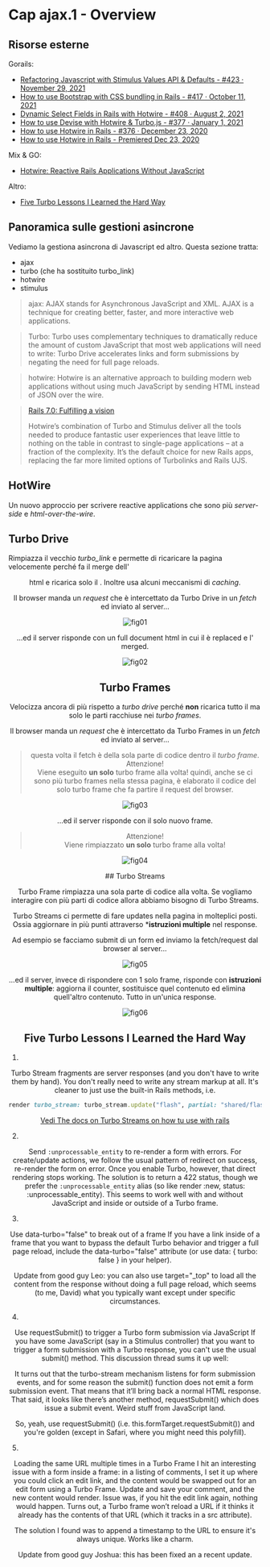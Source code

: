 # <a name="top"></a> Cap ajax.1 - Overview


## Risorse esterne

Gorails:

- [Refactoring Javascript with Stimulus Values API & Defaults - #423 · November 29, 2021](https://gorails.com/episodes/refactoring-javascript-with-stimulus-values-api-defaults?autoplay=1)
- [How to use Bootstrap with CSS bundling in Rails - #417 · October 11, 2021](https://gorails.com/episodes/bootstrap-css-bundling-rails?autoplay=1)
- [Dynamic Select Fields in Rails with Hotwire - #408 · August 2, 2021](https://gorails.com/episodes/dynamic-select-fields-with-rails-hotwire?autoplay=1)
- [How to use Devise with Hotwire & Turbo.js - #377 · January 1, 2021](https://gorails.com/episodes/devise-hotwire-turbo?autoplay=1)
- [How to use Hotwire in Rails - #376 · December 23, 2020](https://gorails.com/episodes/hotwire-rails?autoplay=1)
- [How to use Hotwire in Rails - Premiered Dec 23, 2020](https://www.youtube.com/watch?v=Qp6sxgjA-xY)

Mix & GO:

- [Hotwire: Reactive Rails Applications Without JavaScript](https://www.youtube.com/watch?v=m5dDxpXKXJM)


Altro:

- [Five Turbo Lessons I Learned the Hard Way](https://www.viget.com/articles/five-turbo-lessons-i-learned-the-hard-way/)



## Panoramica sulle gestioni asincrone

Vediamo la gestiona asincrona di Javascript ed altro.
Questa sezione tratta:

- ajax
- turbo (che ha sostituito turbo_link)
- hotwire
- stimulus


> ajax: AJAX stands for Asynchronous JavaScript and XML. AJAX is a technique for creating better, faster, and more interactive web applications.

> Turbo: Turbo uses complementary techniques to dramatically reduce the amount of custom JavaScript that most web applications will need to write: Turbo Drive accelerates links and form submissions by negating the need for full page reloads.

> hotwire: Hotwire is an alternative approach to building modern web applications without using much JavaScript by sending HTML instead of JSON over the wire.

> [Rails 7.0: Fulfilling a vision](https://rubyonrails.org/2021/12/15/Rails-7-fulfilling-a-vision)
>
>Hotwire’s combination of Turbo and Stimulus deliver all the tools needed to produce fantastic user experiences that leave little to nothing on the table in contrast to single-page applications – at a fraction of the complexity. It’s the default choice for new Rails apps, replacing the far more limited options of Turbolinks and Rails UJS.




## HotWire

Un nuovo approccio per scrivere reactive applications che sono più *server-side* e *html-over-the-wire*.



## Turbo Drive

Rimpiazza il vecchio *turbo_link* e permette di ricaricare la pagina velocemente perché fa il merge dell'*<header>* html e ricarica solo il *<body>*. Inoltre usa alcuni meccanismi di *caching*.

Il browser manda un *request* che è intercettato da Turbo Drive in un *fetch* ed inviato al server...

![fig01](https://github.com/flaviobordonidev/leanpubabrandnewcms/blob/master/99-code_references/hotwire/01_fig01-turbo_drive_request.png)

...ed il server risponde con un full document html in cui il <body> è replaced e l'<head> merged.

![fig02](https://github.com/flaviobordonidev/leanpubabrandnewcms/blob/master/99-code_references/hotwire/01_fig02-turbo_drive_response.png)



## Turbo Frames

Velocizza ancora di più rispetto a *turbo drive* perché **non** ricarica tutto il <body> ma solo le parti racchiuse nei *turbo frames*.

Il browser manda un *request* che è intercettato da Turbo Frames in un *fetch* ed inviato al server...

> questa volta il fetch è della sola parte di codice dentro il *turbo frame*. <br/>
> Attenzione! <br/>
> Viene eseguito **un solo** turbo frame alla volta! quindi, anche se ci sono più turbo frames nella stessa pagina, è elaborato il codice del solo turbo frame che fa partire il request del browser. 

![fig03](https://github.com/flaviobordonidev/leanpubabrandnewcms/blob/master/99-code_references/hotwire/01_fig03-turbo_frames_request.png)

...ed il server risponde con il solo nuovo frame.

> Attenzione! <br/>
> Viene rimpiazzato **un solo** turbo frame alla volta!

![fig04](https://github.com/flaviobordonidev/leanpubabrandnewcms/blob/master/99-code_references/hotwire/01_fig04-turbo_frames_response.png)



## Turbo Streams

Turbo Frame rimpiazza una sola parte di codice alla volta. Se vogliamo interagire con più parti di codice allora abbiamo bisogno di Turbo Streams.

Turbo Streams ci permette di fare updates nella pagina in molteplici posti. Ossia aggiornare in più punti attraverso ***istruzioni multiple** nel response.

Ad esempio se facciamo submit di un form ed inviamo la fetch/request dal browser al server...

![fig05](https://github.com/flaviobordonidev/leanpubabrandnewcms/blob/master/99-code_references/hotwire/01_fig05-turbo_streams_request.png)

...ed il server, invece di rispondere con 1 solo frame, risponde con **istruzioni multiple**: aggiorna il counter, sostituisce quel contenuto ed elimina quell'altro contenuto. Tutto in un'unica response.

![fig06](https://github.com/flaviobordonidev/leanpubabrandnewcms/blob/master/99-code_references/hotwire/01_fig06-turbo_streams_response.png)



## Five Turbo Lessons I Learned the Hard Way

1. 
Turbo Stream fragments are server responses (and you don't have to write them by hand).
You don't really need to write any stream markup at all. 
It's cleaner to just use the built-in Rails methods, i.e.

```ruby
render turbo_stream: turbo_stream.update("flash", partial: "shared/flash")
```

[Vedi The docs on Turbo Streams on how tu use with rails](https://turbo.hotwired.dev/handbook/streams#streaming-from-http-responses)


2.
Send `:unprocessable_entity` to re-render a form with errors.
For create/update actions, we follow the usual pattern of redirect on success, re-render the form on error. Once you enable Turbo, however, that direct rendering stops working. The solution is to return a 422 status, though we prefer the `:unprocessable_entity` alias (so like render :new, status: :unprocessable_entity). This seems to work well with and without JavaScript and inside or outside of a Turbo frame.

3.
Use data-turbo="false" to break out of a frame
If you have a link inside of a frame that you want to bypass the default Turbo behavior and trigger a full page reload, include the data-turbo="false" attribute (or use data: { turbo: false } in your helper).

Update from good guy Leo: you can also use target="_top" to load all the content from the response without doing a full page reload, which seems (to me, David) what you typically want except under specific circumstances.

4.
Use requestSubmit() to trigger a Turbo form submission via JavaScript
If you have some JavaScript (say in a Stimulus controller) that you want to trigger a form submission with a Turbo response, you can't use the usual submit() method. This discussion thread sums it up well:

It turns out that the turbo-stream mechanism listens for form submission events, and for some reason the submit() function does not emit a form submission event. That means that it’ll bring back a normal HTML response. That said, it looks like there’s another method, requestSubmit() which does issue a submit event. Weird stuff from JavaScript land.

So, yeah, use requestSubmit() (i.e. this.formTarget.requestSubmit()) and you're golden (except in Safari, where you might need this polyfill).

5.
Loading the same URL multiple times in a Turbo Frame
I hit an interesting issue with a form inside a frame: in a listing of comments, I set it up where you could click an edit link, and the content would be swapped out for an edit form using a Turbo Frame. Update and save your comment, and the new content would render. Issue was, if you hit the edit link again, nothing would happen. Turns out, a Turbo frame won’t reload a URL if it thinks it already has the contents of that URL (which it tracks in a src attribute).

The solution I found was to append a timestamp to the URL to ensure it's always unique. Works like a charm.

Update from good guy Joshua: this has been fixed an a recent update.